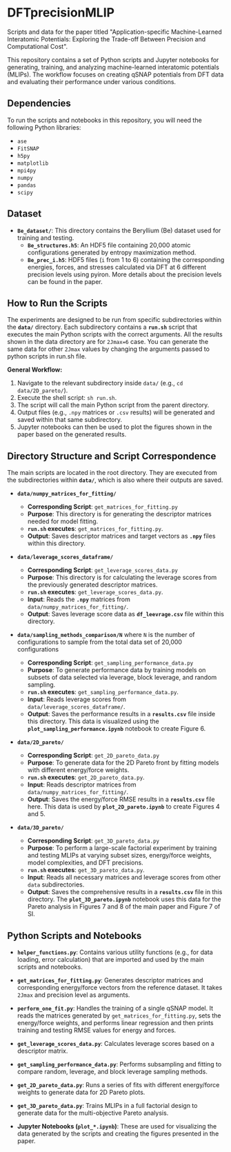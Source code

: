 # DFTprecisionMLIP

Scripts and data for the paper titled "Application-specific Machine-Learned Interatomic Potentials: Exploring the Trade-off Between Precision and Computational Cost".

This repository contains a set of Python scripts and Jupyter notebooks for generating, training, and analyzing machine-learned interatomic potentials (MLIPs). The workflow focuses on creating qSNAP potentials from DFT data and evaluating their performance under various conditions.

## Dependencies

To run the scripts and notebooks in this repository, you will need the following Python libraries:

* `ase`
* `FitSNAP`
* `h5py`
* `matplotlib`
* `mpi4py`
* `numpy`
* `pandas`
* `scipy`

## Dataset

* **`Be_dataset/`**: This directory contains the Beryllium (Be) dataset used for training and testing.
    * **`Be_structures.h5`**: An HDF5 file containing 20,000 atomic configurations generated by entropy maximization method.
    * **`Be_prec_i.h5`**: HDF5 files (`i` from 1 to 6) containing the corresponding energies, forces, and stresses calculated via DFT at 6 different precision levels using pyiron. More details about the precision levels can be found in the paper.

## How to Run the Scripts

The experiments are designed to be run from specific subdirectories within the **`data/`** directory. Each subdirectory contains a **`run.sh`** script that executes the main Python scripts with the correct arguments. All the results shown in the data directory are for `2Jmax=6` case. You can generate the same data for other `2Jmax` values by changing the arguments passed to python scripts in run.sh file.

**General Workflow:**

1.  Navigate to the relevant subdirectory inside `data/` (e.g., `cd data/2D_pareto/`).
2.  Execute the shell script: `sh run.sh`.
3.  The script will call the main Python script from the parent directory.
4.  Output files (e.g., `.npy` matrices or `.csv` results) will be generated and saved within that same subdirectory.
5.  Jupyter notebooks can then be used to plot the figures shown in the paper based on the generated results. 

## Directory Structure and Script Correspondence

The main scripts are located in the root directory. They are executed from the subdirectories within **`data/`**, which is also where their outputs are saved.

* **`data/numpy_matrices_for_fitting/`**
    * **Corresponding Script**: `get_matrices_for_fitting.py`
    * **Purpose**: This directory is for generating the descriptor matrices needed for model fitting.
    * **`run.sh` executes**: `get_matrices_for_fitting.py`.
    * **Output**: Saves descriptor matrices and target vectors as **`.npy`** files within this directory.

* **`data/leverage_scores_dataframe/`**
    * **Corresponding Script**: `get_leverage_scores_data.py`
    * **Purpose**: This directory is for calculating the leverage scores from the previously generated descriptor matrices.
    * **`run.sh` executes**: `get_leverage_scores_data.py`.
    * **Input**: Reads the **`.npy`** matrices from `data/numpy_matrices_for_fitting/`.
    * **Output**: Saves leverage score data as **`df_leevrage.csv`** file within this directory.

* **`data/sampling_methods_comparison/N`** where `N` is the number of configurations to sample from the total data set of 20,000 configurations
    * **Corresponding Script**: `get_sampling_performance_data.py`
    * **Purpose**: To generate performance data by training models on subsets of data selected via leverage, block leverage, and random sampling.
    * **`run.sh` executes**: `get_sampling_performance_data.py`.
    * **Input**: Reads leverage scores from `data/leverage_scores_dataframe/`.
    * **Output**: Saves the performance results in a **`results.csv`** file inside this directory. This data is visualized using the **`plot_sampling_performance.ipynb`** notebook to create Figure 6.

* **`data/2D_pareto/`**
    * **Corresponding Script**: `get_2D_pareto_data.py`
    * **Purpose**: To generate data for the 2D Pareto front by fitting models with different energy/force weights.
    * **`run.sh` executes**: `get_2D_pareto_data.py`.
    * **Input**: Reads descriptor matrices from `data/numpy_matrices_for_fitting/`.
    * **Output**: Saves the energy/force RMSE results in a **`results.csv`** file here. This data is used by **`plot_2D_pareto.ipynb`** to create Figures 4 and 5.

* **`data/3D_pareto/`**
    * **Corresponding Script**: `get_3D_pareto_data.py`
    * **Purpose**: To perform a large-scale factorial experiment by training and testing MLIPs at varying subset sizes, energy/force weights, model complexities, and DFT precisions.
    * **`run.sh` executes**: `get_3D_pareto_data.py`.
    * **Input**: Reads all necessary matrices and leverage scores from other `data` subdirectories.
    * **Output**: Saves the comprehensive results in a **`results.csv`** file in this directory. The **`plot_3D_pareto.ipynb`** notebook uses this data for the Pareto analysis in Figures 7 and 8 of the main paper and Figure 7 of SI.

## Python Scripts and Notebooks

* **`helper_functions.py`**: Contains various utility functions (e.g., for data loading, error calculation) that are imported and used by the main scripts and notebooks.

* **`get_matrices_for_fitting.py`**: Generates descriptor matrices and corresponding energy/force vectors from the reference dataset. It takes `2Jmax` and precision level as arguments.

* **`perform_one_fit.py`**: Handles the training of a single qSNAP model. It reads the matrices generated by `get_matrices_for_fitting.py`, sets the energy/force weights, and performs linear regression and then prints training and testing RMSE values for energy and forces.

* **`get_leverage_scores_data.py`**: Calculates leverage scores based on a descriptor matrix.

* **`get_sampling_performance_data.py`**: Performs subsampling and fitting to compare random, leverage, and block leverage sampling methods.

* **`get_2D_pareto_data.py`**: Runs a series of fits with different energy/force weights to generate data for 2D Pareto plots.

* **`get_3D_pareto_data.py`**: Trains MLIPs in a full factorial design to generate data for the multi-objective Pareto analysis.

* **Jupyter Notebooks (`plot_*.ipynb`)**: These are used for visualizing the data generated by the scripts and creating the figures presented in the paper.